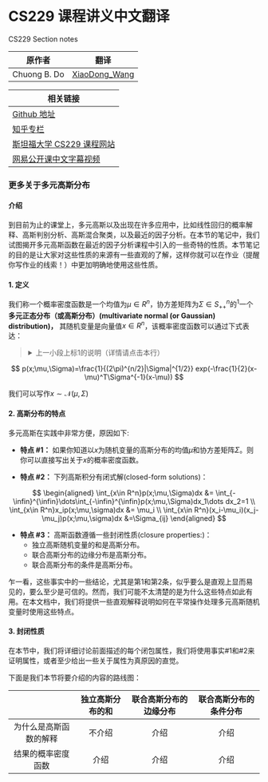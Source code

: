 # CS229 课程讲义中文翻译
CS229 Section notes

|原作者|翻译|
|---|---|
|Chuong B. Do|[XiaoDong_Wang](https://github.com/Dongzhixiao) |


|相关链接|
|---|
|[Github 地址](https://github。com/Kivy-CN/Stanford-CS-229-CN)|
|[知乎专栏](https://zhuanlan。zhihu。com/MachineLearn)|
|[斯坦福大学 CS229 课程网站](http://cs229。stanford。edu/)|
|[网易公开课中文字幕视频](http://open。163。com/movie/2008/1/M/C/M6SGF6VB4_M6SGHFBMC。html)|


### 更多关于多元高斯分布

#### 介绍

到目前为止的课堂上，多元高斯以及出现在许多应用中，比如线性回归的概率解释、高斯判别分析、高斯混合聚类，以及最近的因子分析。在本节的笔记中，我们试图揭开多元高斯函数在最近的因子分析课程中引入的一些奇特的性质。本节笔记的目的是让大家对这些性质的来源有一些直观的了解，这样你就可以在作业（提醒你写作业的线索！）中更加明确地使用这些性质。

#### 1. 定义

我们称一个概率密度函数是一个均值为$\mu\in R^n$，协方差矩阵为$\Sigma\in S_{++}^n$的$^1$一个**多元正态分布（或高斯分布）(multivariate normal (or Gaussian) distribution)，** 其随机变量是向量值$x\in R^n$，该概率密度函数可以通过下式表达：

<blockquote><details><summary>上一小段上标1的说明（详情请点击本行）</summary>

1 复习一下线性代数章节中介绍的$S_{++}^n$是一个对称正定的$n\times n$矩阵空间，定义为：

$$
S_{++}^n=\{A\in R^{n\times n}:A=A^T\quad and\quad x^TAx>0\quad for\quad all\quad x\in R^n\quad such\quad that\quad x\neq 0\}
$$

</details></blockquote>

$$
p(x;\mu,\Sigma)=\frac{1}{(2\pi)^{n/2}|\Sigma|^{1/2}} exp(-\frac{1}{2}(x-\mu)^T\Sigma^{-1}(x-\mu))
$$

我们可以写作$x\sim\mathcal{N}(\mu,\Sigma)$

#### 2. 高斯分布的特点

多元高斯在实践中非常方便，原因如下:

- **特点 #1：** 如果你知道以$x$为随机变量的高斯分布的均值$\mu$和协方差矩阵$\Sigma$。则你可以直接写出关于$x$的概率密度函数。

- **特点 #2：** 下列高斯积分有闭式解(closed-form solutions)：

$$
\begin{aligned}
\int_{x\in R^n}p(x;\mu,\Sigma)dx &= \int_{-\infin}^{\infin}\dots\int_{-\infin}^{\infin}p(x;\mu,\Sigma)dx_1\dots dx_2=1 \\
\int_{x\in R^n}x_ip(x;\mu,\sigma)dx &= \mu_i \\
\int_{x\in R^n}(x_i-\mu_i)(x_j-\mu_j)p(x;\mu,\sigma)dx &=\Sigma_{ij}
\end{aligned}
$$

- **特点 #3：** 高斯函数遵循一些封闭性质(closure properties:)：
    - 独立高斯随机变量的和是高斯分布。
    - 联合高斯分布的边缘分布是高斯分布。
    - 联合高斯分布的条件是高斯分布。

乍一看，这些事实中的一些结论，尤其是第$1$和第$2$条，似乎要么是直观上显而易见的，要么至少是可信的。然而，我们可能不太清楚的是为什么这些特点如此有用。在本文档中，我们将提供一些直观解释说明如何在平常操作处理多元高斯随机变量时使用这些特点。

#### 3. 封闭性质

在本节中，我们将详细讨论前面描述的每个闭包属性，我们将使用事实#1和#2来证明属性，或者至少给出一些关于属性为真原因的直觉。

下面是我们本节将要介绍的内容的路线图：

||独立高斯分布的和|联合高斯分布的边缘分布|联合高斯分布的条件分布|
|:-:|:-:|:-:|:-:|
|为什么是高斯函数的解释|不介绍|介绍|介绍|
|结果的概率密度函数|介绍|介绍|介绍|
